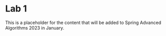 # Lab 1

This is a placeholder for the content that will be added to Spring Advanced Algorithms 2023 in January.
